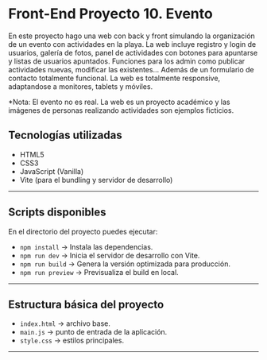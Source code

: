 # Front-End Proyecto 10. Evento

En este proyecto hago una web con back y front simulando la organización de un evento con actividades en la playa.
La web incluye registro y login de usuarios, galería de fotos, panel de actividades con botones para apuntarse y listas
de usuarios apuntados. Funciones para los admin como publicar actividades nuevas, modificar las existentes... Además de
un formulario de contacto totalmente funcional.
La web es totalmente responsive, adaptandose a monitores, tablets y móviles.

*Nota: El evento no es real. La web es un proyecto académico y las imágenes de personas realizando actividades son 
ejemplos ficticios.

## Tecnologías utilizadas
- HTML5
- CSS3
- JavaScript (Vanilla)
- Vite (para el bundling y servidor de desarrollo)

---

## Scripts disponibles

En el directorio del proyecto puedes ejecutar:

- `npm install` → Instala las dependencias.
- `npm run dev` → Inicia el servidor de desarrollo con Vite.
- `npm run build` → Genera la versión optimizada para producción.
- `npm run preview` → Previsualiza el build en local.

---

## Estructura básica del proyecto

- `index.html` → archivo base.
- `main.js` → punto de entrada de la aplicación.
- `style.css` → estilos principales.

---
